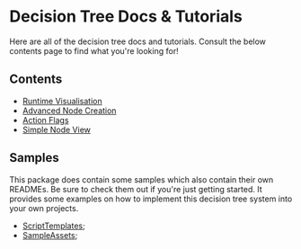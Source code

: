 # Decision Tree Docs & Tutorials
Here are all of the decision tree docs and tutorials. Consult the below contents page to find what you're looking for!

## Contents
- [Runtime Visualisation](RuntimeVisualisation.md)
- [Advanced Node Creation](AdvancedNodeCreation.md)
- [Action Flags](ActionFlags.md)
- [Simple Node View](SimpleNodeView.md)

## Samples
This package does contain some samples which also contain their own READMEs. Be sure to check them out if you're just getting started. It provides some examples on how to implement this decision tree system into your own projects.

- [ScriptTemplates](../Samples~/ScriptTemplates/);
- [SampleAssets](../Samples~/SampleAssets/);